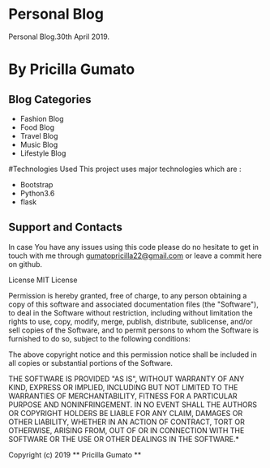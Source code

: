 # Personal Blog
Personal Blog.30th April 2019.
# By Pricilla Gumato
## Blog Categories
- Fashion Blog
- Food Blog
- Travel Blog
- Music Blog
- Lifestyle Blog

#Technologies Used This project uses major technologies which are :

- Bootstrap
- Python3.6
- flask

## Support and Contacts
In case You have any issues using this code please do no hesitate to get in touch with me through gumatopricilla22@gmail.com or leave a commit here on github.

License
MIT License

Permission is hereby granted, free of charge, to any person obtaining a copy of this software and associated documentation files (the "Software"), to deal in the Software without restriction, including without limitation the rights to use, copy, modify, merge, publish, distribute, sublicense, and/or sell copies of the Software, and to permit persons to whom the Software is furnished to do so, subject to the following conditions:

The above copyright notice and this permission notice shall be included in all copies or substantial portions of the Software.

THE SOFTWARE IS PROVIDED "AS IS", WITHOUT WARRANTY OF ANY KIND, EXPRESS OR IMPLIED, INCLUDING BUT NOT LIMITED TO THE WARRANTIES OF MERCHANTABILITY, FITNESS FOR A PARTICULAR PURPOSE AND NONINFRINGEMENT. IN NO EVENT SHALL THE AUTHORS OR COPYRIGHT HOLDERS BE LIABLE FOR ANY CLAIM, DAMAGES OR OTHER LIABILITY, WHETHER IN AN ACTION OF CONTRACT, TORT OR OTHERWISE, ARISING FROM, OUT OF OR IN CONNECTION WITH THE SOFTWARE OR THE USE OR OTHER DEALINGS IN THE SOFTWARE.*

Copyright (c) 2019 ** Pricilla Gumato **
